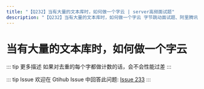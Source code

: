 ```yaml
---
title: "【Q232】当有大量的文本库时，如何做一个字云 | server高频面试题"
description: "【Q232】当有大量的文本库时，如何做一个字云 字节跳动面试题、阿里腾讯面试题、美团小米面试题。"
---
```


# 当有大量的文本库时，如何做一个字云

::: tip 更多描述
如果对去重的每个字都做计数的话，会不会性能过差
:::

::: tip Issue
欢迎在 Gtihub Issue 中回答此问题: [Issue 233](https://github.com/shfshanyue/Daily-Question/issues/233)
:::

